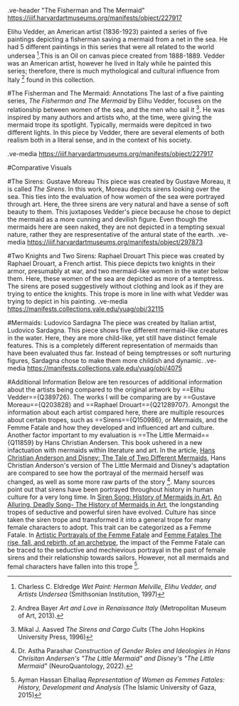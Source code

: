 .ve-header "The Fisherman and The Mermaid" https://iiif.harvardartmuseums.org/manifests/object/227917 

Elihu Vedder, an American artist (1836-1923) painted a series of five paintings depicting a fisherman saving a mermaid from a net in the sea. He had 5 different paintings in this series that were all related to the world undersea [^3].This is an Oil on canvas piece created from 1888-1889. Vedder was an American artist, however he lived in Italy while he painted this series; therefore, there is much mythological and cultural influence from Italy [^1] found in this collection.

#The Fisherman and The Mermaid: Annotations
The last of a five painting series, *The Fisherman and The Mermaid* by Elihu Vedder, focuses on the relationship between women of the sea, and the men who sail it [^2]. He was inspired by many authors and artists who, at the time, were giving the mermaid trope its spotlight. Typically, mermaids were depitced in two different lights. In this piece by Vedder, there are several elements of both realism both in a literal sense, and in the context of his society.

.ve-media https://iiif.harvardartmuseums.org/manifests/object/227917

#Comparative Visuals

#The Sirens: Gustave Moreau
This piece was created by Gustave Moreau, it is called *The Sirens*. In this work, Moreau depicts sirens looking over the sea. This ties into the evaluation of how women of the sea were portrayed through art. Here, the three sirens are very natural and have a sense of soft beauty to them. This juxtaposes Vedder's piece because he chose to depict the mermaid as a more cunning and devilish figure. Even though the mermaids here are seen naked, they are not depicted in a tempting sexual nature, rather they are respresentative of the antural state of the earth. 
.ve-media https://iiif.harvardartmuseums.org/manifests/object/297873 

#Two Knights and Two Sirens: Raphael Drouart
This piece was created by Raphael Drouart, a French artist. This piece depicts two knights in their armor, presumably at war, and two mermaid-like women in the water below them. Here, these women of the sea are depicted as more of a temptress. The sirens are posed suggestively without clothing and look as if they are trying to entice the knights. This trope is more in line with what Vedder was trying to depict in his painting.
.ve-media https://manifests.collections.yale.edu/yuag/obj/32115

#Mermaids: Ludovico Sardagna
The piece was created by Italian artist, Ludovico Sardagna. This piece shows five different mermaid-like creatures in the water. Here, they are more child-like, yet still have distinct female features. This is a completely different representation of mermaids than have been evaluated thus far. Instead of being temptresses or soft nurturing figures, Sardagna chose to make them more childish and dynamic. 
.ve-media https://manifests.collections.yale.edu/yuag/obj/4075

#Additional Information
Below are ten resources of additional information about the artists being compared to the original artwork by ==Elihu Vedder=={Q389726}. The works I will be comparing are by ==Gustave Moreau=={Q203828} and ==Raphael Drouart=={Q21289707}. Amongst the information about each artist compared here, there are multiple resources about certain tropes, such as ==Sirens=={Q150986}, or Mermaids, and the Femme Fatale and how they developed and influenced art and culture. Another factor important to my evaluation is ==The Little Mermaid=={Q11859} by Hans Christian Andersen. This book ushered in a new infactuation with mermaids within literature and art. In the article, [Hans Christian Anderson and Disney: The Tale of Two Different Mermaids](https://crosssection.gns.wisc.edu/2017/09/06/hans-christian-andersen-and-disney-the-tale-of-two-different-mermaids/), Hans Christian Anderson's version of The Little Mermaid and Disney's adaptation are compared to see how the portrayal of the mermaid herself was changed, as well as some more raw parts of the story [^4]. Many sources point out that  sirens have been portrayed throughout history in human culture for a very long time. In [Siren Song: History of Mermaids in Art](https://www.dailyartmagazine.com/mermaids-in-art/), [An Alluring, Deadly Song- The History of Mermaids in Art](https://www.widewalls.ch/magazine/mermaids-in-art), the longstanding tropes of seductive and powerful siren have evolved. Culture has since taken the siren trope and transformed it into a general trope for many female characters to adopt. This trait can be categorized as a Femme Fatale. In [Artistic Portrayals of the Femme Fatale](https://victorianweb.org/gender/fatalart.html) and [Femme Fatales The rise, fall, and rebirth, of an archetype](https://www.arthistoryproject.com/subjects/people/femme-fatales/), the impact of the Femme Fatale can be traced to the seductive and mechievious portrayal in the past of female sirens and their relationship towards sailors. However, not all mermaids and femal characters have fallen into this trope [^5].

[^1]:  Andrea Bayer *Art and Love in Renaissance Italy* (Metropolitan Museum of Art, 2013).
[^2]: Mikal J. Aasved *The Sirens and Cargo Cults* (The John Hopkins University Press, 1996)
[^3]: Charless C. Eldredge *Wet Paint: Herman Melville, Elihu Vedder, and Artists Undersea* (Smithsonian Institution, 1997)
[^4]: Dr. Astha Parashar *Construction of Gender Roles and Ideologies in Hans Chrisitan Andersen's "The Little Mermaid" and Disney's "The Little Mermaid"* (NeuroQuantology, 2022).
[^5]: Ayman Hassan Elhallaq *Representation of Women as Femmes Fatales: History, Development and Analysis* (The Islamic University of Gaza, 2015)